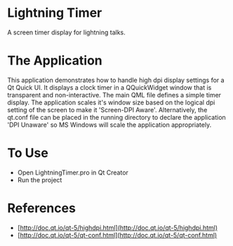 # Lightning Timer
A screen timer display for lightning talks. 

# The Application
This application demonstrates how to handle high dpi display settings for a Qt Quick UI. It displays a clock timer in a QQuickWidget window that is transparent and non-interactive. The main QML file defines a simple timer display. The application scales it's window size based on the logical dpi setting of the screen to make it 'Screen-DPI Aware'. Alternatively, the qt.conf file can be placed in the running directory to declare the application 'DPI Unaware' so MS Windows will scale the application appropriately.

# To Use
* Open LightningTimer.pro in Qt Creator
* Run the project

# References
* [http://doc.qt.io/qt-5/highdpi.html](http://doc.qt.io/qt-5/highdpi.html)
* [http://doc.qt.io/qt-5/qt-conf.html](http://doc.qt.io/qt-5/qt-conf.html)
